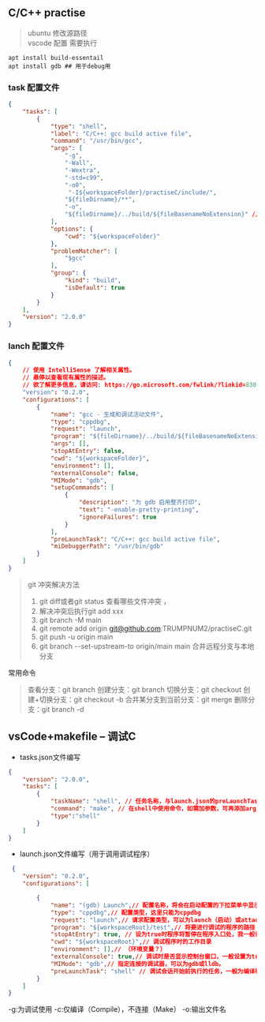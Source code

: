 ## C/C++ practise
>ubuntu 修改源路径  
>vscode 配置 需要执行 
```shell
apt install build-essentail
apt install gdb ## 用于debug用
```
### task 配置文件
```json
{
    "tasks": [
        {
            "type": "shell",
            "label": "C/C++: gcc build active file",
            "command": "/usr/bin/gcc",
            "args": [
                "-g",
                "-Wall",
                "-Wextra",
                "-std=c99",
                "-o0",
                 "-I${workspaceFolder}/practiseC/include/",
                "${fileDirname}/**",
                "-o",
                "${fileDirname}/../build/${fileBasenameNoExtension}" // 输出可执行文件到那个目录
            ],
            "options": {
                "cwd": "${workspaceFolder}"
            },
            "problemMatcher": [
                "$gcc"
            ],
            "group": {
                "kind": "build",
                "isDefault": true
            }
        }
    ],
    "version": "2.0.0"
}
```
### lanch 配置文件
```json
{
    // 使用 IntelliSense 了解相关属性。 
    // 悬停以查看现有属性的描述。
    // 欲了解更多信息，请访问: https://go.microsoft.com/fwlink/?linkid=830387
    "version": "0.2.0",
    "configurations": [
        {
            "name": "gcc - 生成和调试活动文件",
            "type": "cppdbg",
            "request": "launch",
            "program": "${fileDirname}/../build/${fileBasenameNoExtension}",  // 以点击文件目录查询可执行文件的具体位置
            "args": [],
            "stopAtEntry": false,
            "cwd": "${workspaceFolder}",
            "environment": [],
            "externalConsole": false,
            "MIMode": "gdb",
            "setupCommands": [
                {
                    "description": "为 gdb 启用整齐打印",
                    "text": "-enable-pretty-printing",
                    "ignoreFailures": true
                }
            ],
            "preLaunchTask": "C/C++: gcc build active file",
            "miDebuggerPath": "/usr/bin/gdb"
        }
    ]
}
```

> git 冲突解决方法
> 1. git diff或者git status 查看哪些文件冲突 ，
> 2. 解决冲突后执行git add xxx
> 3. git branch -M main
> 4. git remote add origin git@github.com:TRUMPNUM2/practiseC.git
> 5. git push -u origin main
> 6. git branch --set-upstream-to origin/main main 合并远程分支与本地分支

常用命令

> 查看分支：git branch
>创建分支：git branch <name>
>切换分支：git checkout <name>
>创建+切换分支：git checkout -b <name>
>合并某分支到当前分支：git merge <name>
>删除分支：git branch -d <name>


## vsCode+makefile – 调试C
+ tasks.json文件编写
```json
{
    "version": "2.0.0",
    "tasks": [
        {
            "taskName": "shell", // 任务名称，与launch.json的preLaunchTask相对应
            "command": "make", // 在shell中使用命令，如需加参数，可再添加args属性
            "type":"shell"
        }
    ]
}
```
+ launch.json文件编写（用于调用调试程序）
```json
 {
    "version": "0.2.0",
    "configurations": [

        {
            "name": "(gdb) Launch",// 配置名称，将会在启动配置的下拉菜单中显示
            "type": "cppdbg",// 配置类型，这里只能为cppdbg
            "request": "launch",// 请求配置类型，可以为launch（启动）或attach（附加）
            "program": "${workspaceRoot}/test",// 将要进行调试的程序的路径
            "stopAtEntry": true, // 设为true时程序将暂停在程序入口处，我一般设置为true
            "cwd": "${workspaceRoot}",// 调试程序时的工作目录
            "environment": [],// （环境变量？）
            "externalConsole": true,// 调试时是否显示控制台窗口，一般设置为true显示控制台
            "MIMode": "gdb",// 指定连接的调试器，可以为gdb或lldb。
            "preLaunchTask": "shell" // 调试会话开始前执行的任务，一般为编译程序。与tasks.json的taskName相对应，可根据需求选择是否使用
        }
    ]
}
```




-g:为调试使用
-c:仅编译（Compile），不连接（Make）
-o:输出文件名

